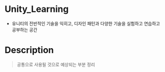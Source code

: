 # Unity_Learning

- 유니티의 전반적인 기술을 익히고, 디자인 패턴과 다양한 기술을 실험하고 연습하고 공부하는 공간

# Description
> 공통으로 사용될 것으로 예상되는 부분 정리 <br/>